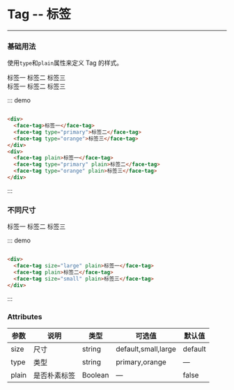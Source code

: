 # Tag -- 标签
----
### 基础用法
使用```type```和```plain```属性来定义 Tag 的样式。

<div class="demo-block">
  <div>
    <face-tag>标签一</face-tag>
    <face-tag type="primary">标签二</face-tag>
    <face-tag type="orange">标签三</face-tag>
  </div>
  <div class="mt10">
    <face-tag plain>标签一</face-tag>
    <face-tag type="primary" plain>标签二</face-tag>
    <face-tag type="orange" plain>标签三</face-tag>
  </div>
</div>

::: demo
```html

<div>
  <face-tag>标签一</face-tag>
  <face-tag type="primary">标签二</face-tag>
  <face-tag type="orange">标签三</face-tag>
</div>
<div>
  <face-tag plain>标签一</face-tag>
  <face-tag type="primary" plain>标签二</face-tag>
  <face-tag type="orange" plain>标签三</face-tag>
</div>

```
:::

### 不同尺寸

<div class="demo-block">
  <div>
    <face-tag size="large" plain>标签一</face-tag>
    <face-tag plain>标签二</face-tag>
    <face-tag size="small" plain>标签三</face-tag>
  </div>
</div>

::: demo
```html

<div>
  <face-tag size="large" plain>标签一</face-tag>
  <face-tag plain>标签二</face-tag>
  <face-tag size="small" plain>标签三</face-tag>
</div>

```
:::


### Attributes
| 参数      | 说明    | 类型      | 可选值       | 默认值   |
|---------- |-------- |---------- |-------------  |-------- |
| size     | 尺寸   | string  |   default,small,large            |    default     |
| type     | 类型   | string    |   primary,orange |     —    |
| plain     | 是否朴素标签   | Boolean    | — | false   |


